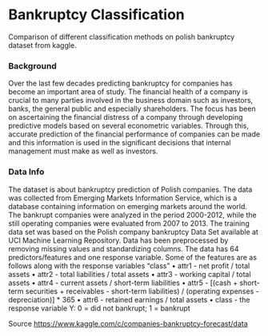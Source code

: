 # Bankruptcy Classification
 Comparison of different classification methods on polish bankruptcy dataset from kaggle.
 
 ### Background
 Over the last few decades predicting bankruptcy for companies has become an important area of study. The financial health of a company is crucial to many parties involved in the business domain such as investors, banks, the general public and especially shareholders. The focus has been on ascertaining the financial distress of a company through developing predictive models based on several econometric variables. Through this, accurate prediction of the financial performance of companies can be made and this information is used in the significant decisions that internal management must make as well as investors.
 
 ### Data Info
 The dataset is about bankruptcy prediction of Polish companies. The data was collected from Emerging Markets Information Service, which is a database containing information on emerging markets around the world. The bankrupt companies were analyzed in the period 2000-2012, while the still operating companies were evaluated from 2007 to 2013. The training data set was based on the Polish company bankruptcy  Data Set available at UCI Machine Learning Repository. Data has been preprocessed by removing missing values and standardizing columns.
The data has 64 predictors/features and one response variable. Some of the features are as follows along with the response variables “class”
•	attr1 - net profit / total assets
•	attr2 - total liabilities / total assets
•	attr3 - working capital / total assets
•	attr4 - current assets / short-term liabilities
•	attr5 - [(cash + short-term securities + receivables - short-term liabilities) / (operating expenses - depreciation)] * 365
•	attr6 - retained earnings / total assets
•	class - the response variable Y: 0 = did not bankrupt; 1 = bankrupt

Source
https://www.kaggle.com/c/companies-bankruptcy-forecast/data
